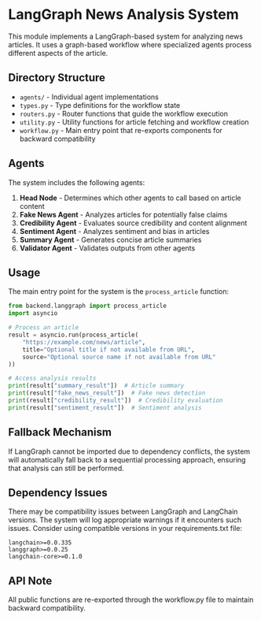 # LangGraph News Analysis System

This module implements a LangGraph-based system for analyzing news articles. It uses a graph-based workflow where specialized agents process different aspects of the article.

## Directory Structure

- `agents/` - Individual agent implementations
- `types.py` - Type definitions for the workflow state
- `routers.py` - Router functions that guide the workflow execution
- `utility.py` - Utility functions for article fetching and workflow creation
- `workflow.py` - Main entry point that re-exports components for backward compatibility

## Agents

The system includes the following agents:

1. **Head Node** - Determines which other agents to call based on article content
2. **Fake News Agent** - Analyzes articles for potentially false claims
3. **Credibility Agent** - Evaluates source credibility and content alignment
4. **Sentiment Agent** - Analyzes sentiment and bias in articles
5. **Summary Agent** - Generates concise article summaries
6. **Validator Agent** - Validates outputs from other agents

## Usage

The main entry point for the system is the `process_article` function:

```python
from backend.langgraph import process_article
import asyncio

# Process an article
result = asyncio.run(process_article(
    "https://example.com/news/article",
    title="Optional title if not available from URL",
    source="Optional source name if not available from URL"
))

# Access analysis results
print(result["summary_result"])  # Article summary
print(result["fake_news_result"])  # Fake news detection
print(result["credibility_result"])  # Credibility evaluation
print(result["sentiment_result"])  # Sentiment analysis
```

## Fallback Mechanism

If LangGraph cannot be imported due to dependency conflicts, the system will automatically fall back to a sequential processing approach, ensuring that analysis can still be performed.

## Dependency Issues

There may be compatibility issues between LangGraph and LangChain versions. The system will log appropriate warnings if it encounters such issues. Consider using compatible versions in your requirements.txt file:

```
langchain>=0.0.335
langgraph>=0.0.25
langchain-core>=0.1.0
```

## API Note

All public functions are re-exported through the workflow.py file to maintain backward compatibility. 